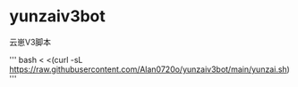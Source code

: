# yunzaiv3bot
云崽V3脚本

'''
bash < <(curl -sL https://raw.githubusercontent.com/Alan0720o/yunzaiv3bot/main/yunzai.sh)
'''
